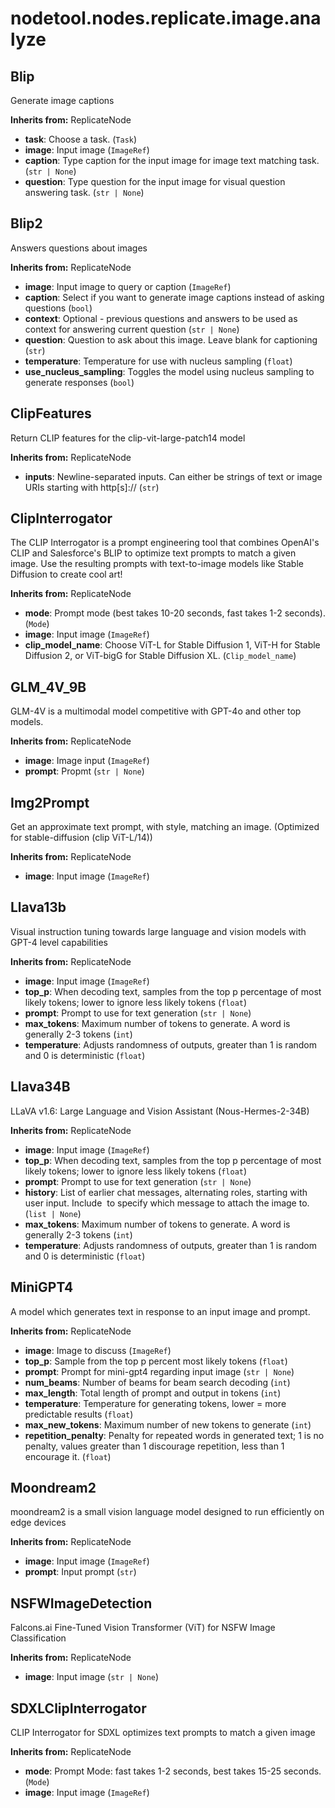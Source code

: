 # nodetool.nodes.replicate.image.analyze

## Blip

Generate image captions

**Inherits from:** ReplicateNode

- **task**: Choose a task. (`Task`)
- **image**: Input image (`ImageRef`)
- **caption**: Type caption for the input image for image text matching task. (`str | None`)
- **question**: Type question for the input image for visual question answering task. (`str | None`)

## Blip2

Answers questions about images

**Inherits from:** ReplicateNode

- **image**: Input image to query or caption (`ImageRef`)
- **caption**: Select if you want to generate image captions instead of asking questions (`bool`)
- **context**: Optional - previous questions and answers to be used as context for answering current question (`str | None`)
- **question**: Question to ask about this image. Leave blank for captioning (`str`)
- **temperature**: Temperature for use with nucleus sampling (`float`)
- **use_nucleus_sampling**: Toggles the model using nucleus sampling to generate responses (`bool`)

## ClipFeatures

Return CLIP features for the clip-vit-large-patch14 model

**Inherits from:** ReplicateNode

- **inputs**: Newline-separated inputs. Can either be strings of text or image URIs starting with http[s]:// (`str`)

## ClipInterrogator

The CLIP Interrogator is a prompt engineering tool that combines OpenAI's CLIP and Salesforce's BLIP to optimize text prompts to match a given image. Use the resulting prompts with text-to-image models like Stable Diffusion to create cool art!

**Inherits from:** ReplicateNode

- **mode**: Prompt mode (best takes 10-20 seconds, fast takes 1-2 seconds). (`Mode`)
- **image**: Input image (`ImageRef`)
- **clip_model_name**: Choose ViT-L for Stable Diffusion 1, ViT-H for Stable Diffusion 2, or ViT-bigG for Stable Diffusion XL. (`Clip_model_name`)

## GLM_4V_9B

GLM-4V is a multimodal model competitive with GPT-4o and other top models.

**Inherits from:** ReplicateNode

- **image**: Image input (`ImageRef`)
- **prompt**: Propmt (`str | None`)

## Img2Prompt

Get an approximate text prompt, with style, matching an image.  (Optimized for stable-diffusion (clip ViT-L/14))

**Inherits from:** ReplicateNode

- **image**: Input image (`ImageRef`)

## Llava13b

Visual instruction tuning towards large language and vision models with GPT-4 level capabilities

**Inherits from:** ReplicateNode

- **image**: Input image (`ImageRef`)
- **top_p**: When decoding text, samples from the top p percentage of most likely tokens; lower to ignore less likely tokens (`float`)
- **prompt**: Prompt to use for text generation (`str | None`)
- **max_tokens**: Maximum number of tokens to generate. A word is generally 2-3 tokens (`int`)
- **temperature**: Adjusts randomness of outputs, greater than 1 is random and 0 is deterministic (`float`)

## Llava34B

LLaVA v1.6: Large Language and Vision Assistant (Nous-Hermes-2-34B)

**Inherits from:** ReplicateNode

- **image**: Input image (`ImageRef`)
- **top_p**: When decoding text, samples from the top p percentage of most likely tokens; lower to ignore less likely tokens (`float`)
- **prompt**: Prompt to use for text generation (`str | None`)
- **history**: List of earlier chat messages, alternating roles, starting with user input. Include <image> to specify which message to attach the image to. (`list | None`)
- **max_tokens**: Maximum number of tokens to generate. A word is generally 2-3 tokens (`int`)
- **temperature**: Adjusts randomness of outputs, greater than 1 is random and 0 is deterministic (`float`)

## MiniGPT4

A model which generates text in response to an input image and prompt.

**Inherits from:** ReplicateNode

- **image**: Image to discuss (`ImageRef`)
- **top_p**: Sample from the top p percent most likely tokens (`float`)
- **prompt**: Prompt for mini-gpt4 regarding input image (`str | None`)
- **num_beams**: Number of beams for beam search decoding (`int`)
- **max_length**: Total length of prompt and output in tokens (`int`)
- **temperature**: Temperature for generating tokens, lower = more predictable results (`float`)
- **max_new_tokens**: Maximum number of new tokens to generate (`int`)
- **repetition_penalty**: Penalty for repeated words in generated text; 1 is no penalty, values greater than 1 discourage repetition, less than 1 encourage it. (`float`)

## Moondream2

moondream2 is a small vision language model designed to run efficiently on edge devices

**Inherits from:** ReplicateNode

- **image**: Input image (`ImageRef`)
- **prompt**: Input prompt (`str`)

## NSFWImageDetection

Falcons.ai Fine-Tuned Vision Transformer (ViT) for NSFW Image Classification

**Inherits from:** ReplicateNode

- **image**: Input image (`str | None`)

## SDXLClipInterrogator

CLIP Interrogator for SDXL optimizes text prompts to match a given image

**Inherits from:** ReplicateNode

- **mode**: Prompt Mode: fast takes 1-2 seconds, best takes 15-25 seconds. (`Mode`)
- **image**: Input image (`ImageRef`)


